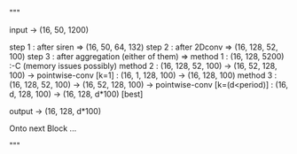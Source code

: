 """

input -> (16, 50, 1200)

step 1 : after siren => (16, 50, 64, 132)
step 2 : after 2Dconv => (16, 128, 52, 100)
step 3 : after aggregation (either of them) => 
              method 1 : (16, 128, 5200) :-C (memory issues possibly)
              method 2 : (16, 128, 52, 100) -> (16, 52, 128, 100) -> pointwise-conv [k=1] : (16, 1, 128, 100) -> (16, 128, 100)
              method 3 : (16, 128, 52, 100) -> (16, 52, 128, 100) -> pointwise-conv [k=(d<period)] : (16, d, 128, 100) -> (16, 128, d*100) [best]

output -> (16, 128, d*100)

Onto next Block ...

"""